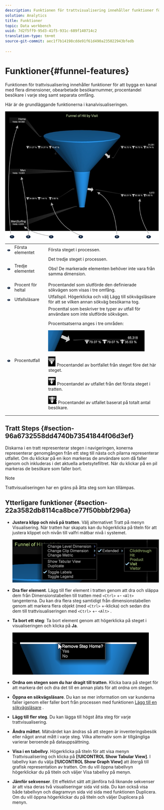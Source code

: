 ```yaml
---
description: Funktionen för trattvisualisering innehåller funktioner för att bygga en kanal med flera dimensioner, obearbetade besökarnummer, procentandel besökare i varje steg samt separata omfång.
solution: Analytics
title: Funktioner
topic: Data workbench
uuid: 7d2f5ff9-95d3-41f5-931c-689f140714c2
translation-type: tm+mt
source-git-commit: aec1f7b14198cdde91f61d490a235022943bfedb

---
```



# Funktioner{#funnel-features}

Funktionen för trattvisualisering innehåller funktioner för att bygga en kanal med flera dimensioner, obearbetade besökarnummer, procentandel besökare i varje steg samt separata omfång.

Här är de grundläggande funktionerna i kanalvisualiseringen.

![](assets/funnel_visualization_capture.png)

<table id="table_49A08740CEE74D64B6F9C37CD91F1AE5"> 
 <tbody> 
  <tr> 
   <td colname="col01"> <img id="image_0C1701833FE049708CE38ADEB5EC7EEF" src="assets/funnel_visualization_capture_1.png" /> </td> 
   <td colname="col1"> Första elementet </td> 
   <td colname="col2"> Första steget i processen. </td> 
  </tr> 
  <tr> 
   <td colname="col01"> <img id="image_EF8AF94D833B4A249959B76F8FAF2318" src="assets/funnel_visualization_capture_2.png" /> </td> 
   <td colname="col1"> Tredje elementet </td> 
   <td colname="col2">Det tredje steget i processen. <p><p>Obs!  De markerade elementen behöver inte vara från samma dimension. </p></p></td> 
  </tr> 
  <tr> 
   <td colname="col01"> <img id="image_F3C5130B52234FAC9DEB50279F94FF90" src="assets/funnel_visualization_capture_3.png" /> </td> 
   <td colname="col1"> Procent för heltal </td> 
   <td colname="col2"> Procentandel som slutförde den definierade sökvägen som visas i tre omfång. </td> 
  </tr> 
  <tr> 
   <td colname="col01"> <img id="image_3F030396CEB14528980F5B965113BD36" src="assets/funnel_visualization_capture_4.png" /> </td> 
   <td colname="col1"> Utfallsläsare </td> 
   <td colname="col2">Utfallspil. Högerklicka och välj <span class="uicontrol"> Lägg till sökvägsläsare</span> för att se vilken annan sökväg besökarna tog. </td> 
  </tr> 
  <tr> 
   <td colname="col01"> <img id="image_0DA7567BDBDF4BEF9CA840D2F88A414E" src="assets/funnel_visualization_capture_5.png" /> </td> 
   <td colname="col1"> Procentutfall </td> 
   <td colname="col2">Procenttal som beskriver tre typer av utfall för användare som inte slutförde sökvägen. <p>Procentsatserna anges i tre områden: </p><p><img id="image_B85C46DDF12C41D5BF213D5F9DC04967" placement="break" src="assets/funnel_path_browser_5.png" /></p><p><img id="image_BC37007D7B4B425C8F87905CE68F0114" src="assets/funnel_path_browser_6.png" /> Procentandel av bortfallet från steget före det här steget. </p><p><img id="image_B10866B083424360AFF1B19E836A94CF" src="assets/funnel_path_browser_7.png" /> Procentandel av utfallet från det första steget i tratten. </p><p><img id="image_19B9AE916B584E18A82F5D5E10674414" src="assets/funnel_path_browser_8.png" /> Procentandel av utfallet baserat på totalt antal besökare. </p></td> 
  </tr> 
 </tbody> 
</table>

## Tratt Steps {#section-96a6732558dd4740b73541844f06d3ef}

Diskarna i en tratt representerar stegen i navigeringen, konerna representerar genomgången från ett steg till nästa och pilarna representerar utfallet. Om du klickar på en ikon markeras de användare som då faller igenom och inkluderas i det aktuella arbetsytefiltret. När du klickar på en pil markeras de besökare som faller bort.

>[!NOTE]
>
>Trattvisualiseringen har en gräns på åtta steg som kan tillämpas.

## Ytterligare funktioner {#section-22a3582db8114ca8bce77f50bbbf296a}

* **Justera klipp och nivå på tratten**. Välj alternativet Tratt på menyn Visualisering. När tratten har skapats kan du högerklicka på titeln för att justera klippet och nivån till valfri mätbar nivå i systemet.

   ![](assets/funnel_path_browser_9.png)

* **Dra fler element**. Lägg till fler element i tratten genom att dra och släppa dem från Dimensionstabellen till tratten med `<Ctrl>` +- `<Alt>` tangenterna. Du kan dra flera steg samtidigt från dimensionstabellen genom att markera flera objekt (med `<Ctrl>` +-klicka) och sedan dra dem till trattvisualiseringen med `<Ctrl>` +- `<Alt>` .
* **Ta bort ett steg**: Ta bort element genom att högerklicka på steget i visualiseringen och klicka på **Ja**.

   ![](assets/funnel_path_browser_4.png)

* **Ordna om stegen som du har dragit till tratten**. Klicka bara på steget för att markera det och dra det till en annan plats för att ordna om stegen.
* **Öppna en sökvägsläsare**. Du kan se mer information om var kunderna faller igenom eller faller bort från processen med funktionen [Lägg till en sökvägsläsare](../../../../home/c-get-started/c-analysis-vis/c-funnel-visualization/c-path-browser-funnel.md#concept-b0cedf7a28ae422696ded1258c9a4119) .

* **Lägg till fler steg**. Du kan lägga till högst åtta steg för varje trattvisualisering.
* **Ändra måttet**. Mätvärdet kan ändras så att stegen är inventeringsbesök eller något annat mått i varje steg. Vilka alternativ som är tillgängliga varierar beroende på datauppsättning.
* **Visa i en tabellvy**. Högerklicka på titeln för att visa menyn Trattvisualisering och klicka på **[!UICONTROL Show Tabular View]**. I tabellvy kan du välja **[!UICONTROL Show Graph View]** att återgå till grafisk representation av tratten. Om du vill öppna tabellvyn högerklickar du på titeln och väljer Visa tabellvy på menyn.

* **Jämför sekvenser**. Ett effektivt sätt att jämföra två liknande sekvenser är att visa deras två visualiseringar sida vid sida. Du kan också visa både tabellvyn och diagramvyn sida vid sida med funktionen Duplicera. Om du vill öppna högerklickar du på titeln och väljer Duplicera på menyn.
